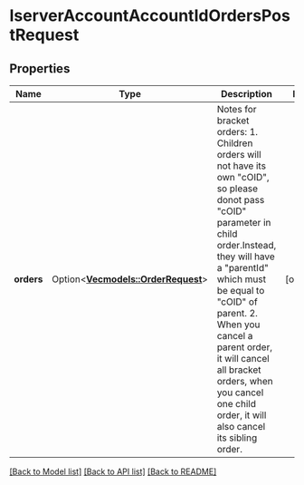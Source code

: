 # IserverAccountAccountIdOrdersPostRequest

## Properties

Name | Type | Description | Notes
------------ | ------------- | ------------- | -------------
**orders** | Option<[**Vec<models::OrderRequest>**](order-request.md)> | Notes for bracket orders: 1. Children orders will not have its own \"cOID\", so please donot pass \"cOID\" parameter in child order.Instead, they will have a \"parentId\" which must be equal to \"cOID\" of parent. 2. When you cancel a parent order, it will cancel all bracket orders, when you cancel one child order, it will also cancel its sibling order.  | [optional]

[[Back to Model list]](../README.md#documentation-for-models) [[Back to API list]](../README.md#documentation-for-api-endpoints) [[Back to README]](../README.md)


